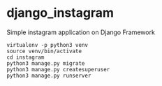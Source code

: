 # django_instagram
Simple instagram application on Django Framework

```virtualenv -p python3 venv```  
```source venv/bin/activate```  
```cd instagram```  
```python3 manage.py migrate```  
```python3 manage.py createsuperuser```  
```python3 manage.py runserver```

